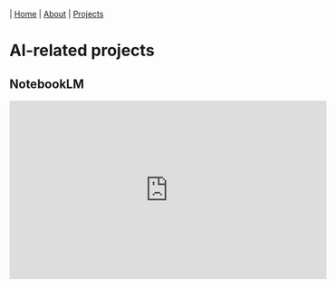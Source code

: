 | [Home](index.md) | [About](about.md) | [Projects](projects.md)

# AI-related projects

## NotebookLM

<iframe width="560" height="315" src="https://www.youtube.com/embed/-Mp_jg-LhWE?si=61AZpXlBewqWDzjJ" title="YouTube video player" frameborder="0" allow="accelerometer; autoplay; clipboard-write; encrypted-media; gyroscope; picture-in-picture; web-share" referrerpolicy="strict-origin-when-cross-origin" allowfullscreen></iframe>